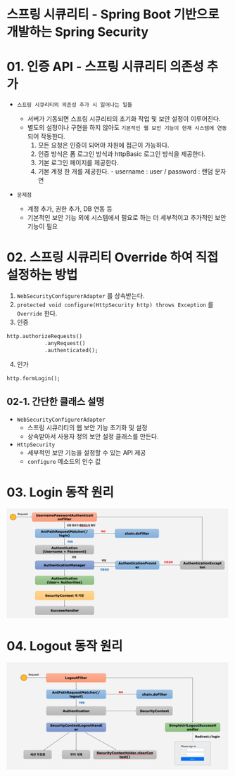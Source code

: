 # 스프링 시큐리티 - Spring Boot 기반으로 개발하는 Spring Security

# 01. 인증 API - 스프링 시큐리티 의존성 추가
- `스프링 시큐리티의 의존성 추가 시 일어나는 일들`
  - 서버가 기동되면 스프링 시큐리티의 초기화 작업 및 보안 설정이 이루어진다.
  - 별도의 설정이나 구현을 하지 않아도 `기본적인 웹 보안 기능이 현재 시스템에 연동`되어 작동한다.
    1. 모든 요청은 인증이 되어야 자원에 접근이 가능하다.
    2. 인증 방식은 폼 로그인 방식과 httpBasic 로그인 방식을 제공한다.
    3. 기본 로그인 페이지를 제공한다.
    4. 기본 계정 한 개를 제공한다. - username : user / password : 랜덤 문자연

- `문제점`
  - 계정 추가, 권한 추가, DB 연동 등
  - 기본적인 보안 기능 외에 시스템에서 필요로 하는 더 세부적이고 추가적인 보안기능이 필요   
   
   
# 02. 스프링 시큐리티 Override 하여 직접 설정하는 방법

1. `WebSecurityConfigurerAdapter` 를 상속받는다.
2. `protected void configure(HttpSecurity http) throws Exception` 를 `Override` 한다.
3. 인증
```
http.authorizeRequests()
			.anyRequest()
			.authenticated();
```
4. 인가
```
http.formLogin();
```

## 02-1. 간단한 클래스 설명
- `WebSecurityConfigurerAdapter`
  - 스프링 시큐리티의 웹 보안 기능 초기화 및 설정
  - 상속받아서 사용자 정의 보안 설정 클래스를 만든다.
- `HttpSecurity`
  - 세부적인 보안 기능을 설정할 수 있는 API 제공
  - `configure` 메소드의 인수 값

# 03. Login 동작 원리
![login](img/login.png)

# 04. Logout 동작 원리
![logout](img/logout.png)